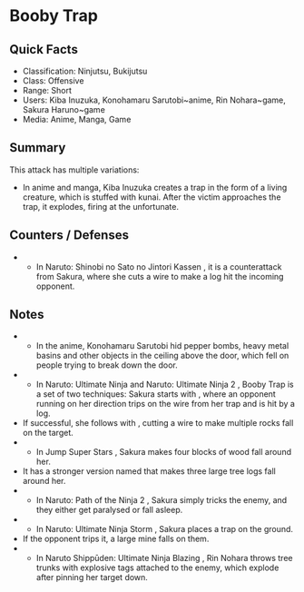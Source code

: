 # Booby Trap

## Quick Facts
- Classification: Ninjutsu, Bukijutsu
- Class: Offensive
- Range: Short
- Users: Kiba Inuzuka, Konohamaru Sarutobi~anime, Rin Nohara~game, Sakura Haruno~game
- Media: Anime, Manga, Game

## Summary
This attack has multiple variations:

* In anime and manga, Kiba Inuzuka creates a trap in the form of a living creature, which is stuffed with kunai. After the victim approaches the trap, it explodes, firing at the unfortunate.

## Counters / Defenses
- * In Naruto: Shinobi no Sato no Jintori Kassen , it is a counterattack from Sakura, where she cuts a wire to make a log hit the incoming opponent.

## Notes
- * In the anime, Konohamaru Sarutobi hid pepper bombs, heavy metal basins and other objects in the ceiling above the door, which fell on people trying to break down the door.
- * In Naruto: Ultimate Ninja and Naruto: Ultimate Ninja 2 , Booby Trap is a set of two techniques: Sakura starts with , where an opponent running on her direction trips on the wire from her trap and is hit by a log.
- If successful, she follows with , cutting a wire to make multiple rocks fall on the target.
- * In Jump Super Stars , Sakura makes four blocks of wood fall around her.
- It has a stronger version named that makes three large tree logs fall around her.
- * In Naruto: Path of the Ninja 2 , Sakura simply tricks the enemy, and they either get paralysed or fall asleep.
- * In Naruto: Ultimate Ninja Storm , Sakura places a trap on the ground.
- If the opponent trips it, a large mine falls on them.
- * In Naruto Shippūden: Ultimate Ninja Blazing , Rin Nohara throws tree trunks with explosive tags attached to the enemy, which explode after pinning her target down.
